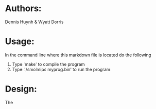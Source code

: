 # Authors:
Dennis Huynh & Wyatt Dorris

# Usage:
In the command line where this markdown file is located do the following
1. Type 'make' to compile the program
2. Type './smolmips myprog.bin' to run the program

# Design:
The